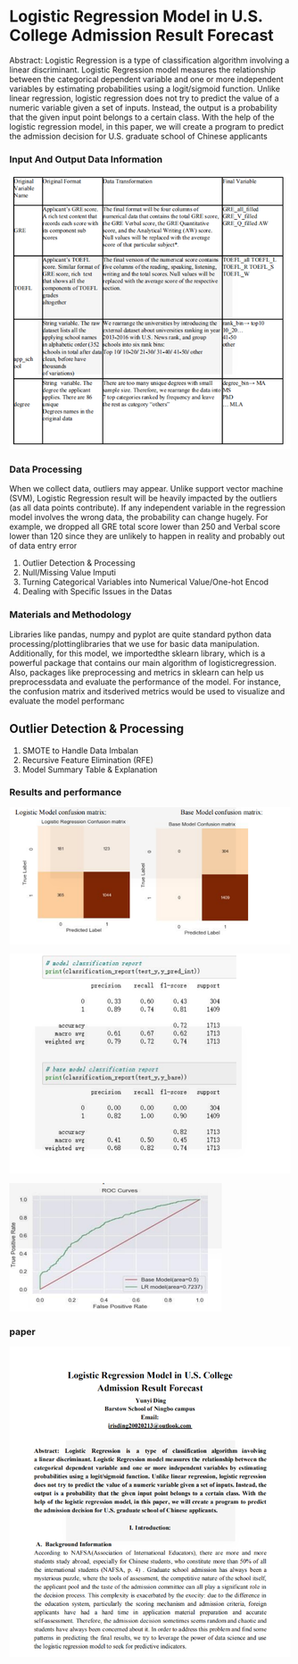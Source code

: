 # Logistic Regression Model in U.S. College Admission Result Forecast

Abstract: Logistic Regression is a type of classification algorithm involving
a linear discriminant. Logistic Regression model measures the relationship between the
categorical dependent variable and one or more independent variables by estimating
probabilities using a logit/sigmoid function. Unlike linear regression, logistic regression
does not try to predict the value of a numeric variable given a set of inputs. Instead, the
output is a probability that the given input point belongs to a certain class. With the
help of the logistic regression model, in this paper, we will create a program to predict
the admission decision for U.S. graduate school of Chinese applicants

### Input And Output Data Information

![input](https://github.com/IrisDin/Logistic-Regression-Model-in-U.S.-College-Admission-Result-Forecast/blob/master/pic/input.png)



### Data Processing
When we collect data, outliers may appear. Unlike support vector machine (SVM), Logistic
Regression result will be heavily impacted by the outliers (as all data points contribute). If
any independent variable in the regression model involves the wrong data, the probability can
change hugely.
For example, we dropped all GRE total score lower than 250 and Verbal score lower than 120
since they are unlikely to happen in reality and probably out of data entry error

1. Outlier Detection & Processing
2. Null/Missing Value Imputi
3. Turning Categorical Variables into Numerical Value/One-hot Encod
4. Dealing with Specific Issues in the Datas


### Materials and Methodology
Libraries like pandas, numpy and pyplot are quite standard python data processing/plottinglibraries that we use for basic data manipulation. Additionally, for this model, we importedthe sklearn library, which is a powerful package that contains our main algorithm of logisticregression. Also, packages like preprocessing and metrics in sklearn can help us preprocessdata and evaluate the performance of the model. For instance, the confusion matrix and itsderived metrics would be used to visualize and evaluate the model performanc
## Outlier Detection & Processing
   1. SMOTE to Handle Data Imbalan
   2. Recursive Feature Elimination (RFE)
   3. Model Summary Table & Explanation

### Results and performance
![result1](https://github.com/IrisDin/Logistic-Regression-Model-in-U.S.-College-Admission-Result-Forecast/blob/master/pic/result1.png)

![result2](https://github.com/IrisDin/Logistic-Regression-Model-in-U.S.-College-Admission-Result-Forecast/blob/master/pic/result2.png)

![result3](https://github.com/IrisDin/Logistic-Regression-Model-in-U.S.-College-Admission-Result-Forecast/blob/master/pic/result3.png)


### paper

![paper](https://github.com/IrisDin/Logistic-Regression-Model-in-U.S.-College-Admission-Result-Forecast/blob/master/pic/paper.png)

